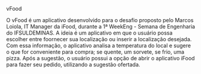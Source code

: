 vFood

O vFood é um aplicativo desenvolvido para o desafio proposto pelo Marcos Loiola, IT Manager da iFood, durante a 1ª WeekEng - Semana de Engenharia do IFSULDEMINAS. A ideia é um aplicativo em que o usuário possa escolher entre foornecer sua localização ou inserir a localização desejada. Com essa informação, o aplicativo analisa a temperatura do local e sugere o que for conveniente para compra; se quente, um sorvete, se frio, uma pizza. Após a sugestão, o usuário possui a opção de abrir o aplicativo iFood para fazer seu pedido, utilizando a sugestão ofertada.
